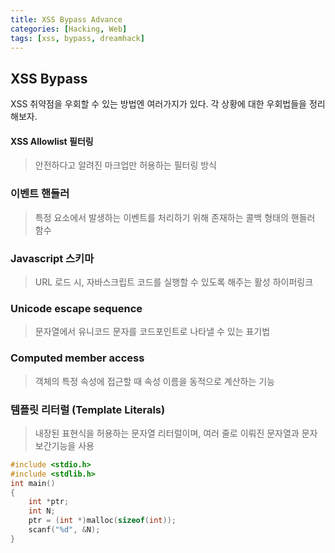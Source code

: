 ```yaml
---
title: XSS Bypass Advance
categories: [Hacking, Web]
tags: [xss, bypass, dreamhack]
---
```


## XSS Bypass

XSS 취약점을 우회할 수 있는 방법엔 여러가지가 있다. 각 상황에 대한 우회법들을 정리해보자.





#### XSS Allowlist 필터링

> 안전하다고 알려진 마크업만 허용하는 필터링 방식





### 이벤트 핸들러

> 특정 요소에서 발생하는 이벤트를 처리하기 위해 존재하는 콜백 형태의 핸들러 함수





### Javascript 스키마

> URL 로드 시, 자바스크립트 코드를 실행할 수 있도록 해주는 활성 하이퍼링크





### Unicode escape sequence

> 문자열에서 유니코드 문자를 코드포인트로 나타낼 수 있는 표기법





### Computed member access

> 객체의 특정 속성에 접근할 때 속성 이름을 동적으로 계산하는 기능





### 템플릿 리터럴 (Template Literals)

> 내장된 표현식을 허용하는 문자열 리터럴이며, 여러 줄로 이뤄진 문자열과 문자 보간기능을 사용







```c
#include <stdio.h>
#include <stdlib.h>
int main()
{
    int *ptr;
    int N;
    ptr = (int *)malloc(sizeof(int));
    scanf("%d", &N);
}
```
